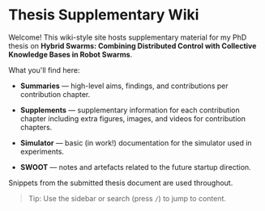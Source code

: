 
# Thesis Supplementary Wiki

Welcome! This wiki-style site hosts supplementary material for my PhD thesis on **Hybrid Swarms: Combining Distributed
Control with Collective Knowledge Bases in Robot Swarms**.

What you'll find here:

- **Summaries** — high-level aims, findings, and contributions per contribution chapter.

- **Supplements** — supplementary information for each contribution chapter including extra figures, images, and videos for contribution chapters.

- **Simulator** — basic (in work!) documentation for the simulator used in experiments.

- **SWOOT** — notes and artefacts related to the future startup direction.

Snippets from the submitted thesis document are used throughout.

> Tip: Use the sidebar or search (press `/`) to jump to content.

